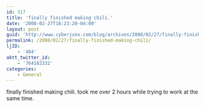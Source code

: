 ```yaml
---
id: 317
title: 'finally finished making chili.'
date: '2008-02-27T18:23:20-04:00'
layout: post
guid: 'http://www.cyberjunx.com/blog/archives/2008/02/27/finally-finished-making-chili/'
permalink: /2008/02/27/finally-finished-making-chili/
ljID:
    - '484'
aktt_twitter_id:
    - '764182332'
categories:
    - General
---
```


finally finished making chili. took me over 2 hours while trying to work at the same time.